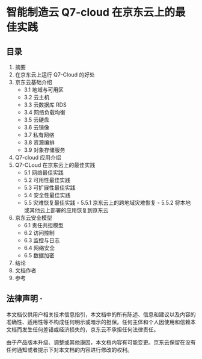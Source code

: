 # 智能制造云 Q7-cloud 在京东云上的最佳实践


## 目录

1. 摘要 
2. 在京东云上运行 Q7-Cloud 的好处
3. 京东云基础介绍 
    - 3.1	地域与可用区 
    - 3.2	云主机 
    - 3.3	云数据库 RDS 
    - 3.4	网络负载均衡 
    - 3.5	云硬盘 
    - 3.6 	云镜像 
    - 3.7 	私有网络
    - 3.8 	资源编排 
    - 3.9 对象存储服务 
4. Q7-cloud 应用介绍 
5. Q7-CLoud 在京东云上的最佳实践
    - 5.1	网络最佳实践 
    - 5.2	可用性最佳实践 
    - 5.3	可扩展性最佳实践 
    - 5.4	安全性最佳实践 
    - 5.5	灾难恢复最佳实践 
           - 5.5.1	京东云上的跨地域灾难恢复 
           - 5.5.2	将本地或其他云上部署的应用恢复到京东云
6. 京东云安全模型 
    - 6.1	责任共担模型 
    - 6.2	访问控制 
    - 6.3	监控与日志 
    - 6.4	网络安全 
    - 6.5	数据加密 
7. 结论 
8. 文档作者
9. 参考 

 

## 法律声明 · 

本文档仅供用户相关技术信息指引，本文档中的所有陈述、信息和建议以及内容的准确性、适用性等不构成任何明示或暗示的担保。任何主体和个人因使用和信赖本文档而发生任何差错或经济损失的，京东云不承担任何法律责任。 

由于产品版本升级、调整或其他康因，本文档内容有可能变更。京东云保留在没有任何通知或者提示下对本文档的内容进行修改的权利。 


